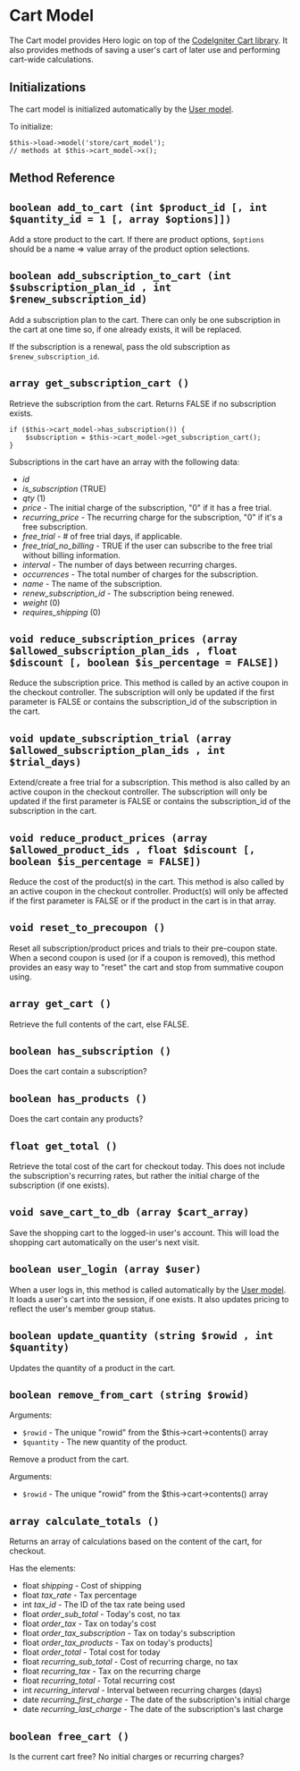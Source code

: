 # Cart Model

The Cart model provides Hero logic on top of the [CodeIgniter Cart library](http://codeigniter.com/user_guide/libraries/cart.html).  It also provides methods of saving a user's cart of later use and performing cart-wide calculations.

## Initializations

The cart model is initialized automatically by the [User model](/docs/developers/reference/user_model.md).

To initialize:

```
$this->load->model('store/cart_model');
// methods at $this->cart_model->x();
```

## Method Reference

## `boolean add_to_cart (int $product_id [, int $quantity_id = 1 [, array $options]])`

Add a store product to the cart.  If there are product options, `$options` should be a name => value array of the product option selections.

## `boolean add_subscription_to_cart (int $subscription_plan_id , int $renew_subscription_id)`

Add a subscription plan to the cart.  There can only be one subscription in the cart at one time so, if one already exists, it will be replaced.

If the subscription is a renewal, pass the old subscription as `$renew_subscription_id`.

## `array get_subscription_cart ()`

Retrieve the subscription from the cart.  Returns FALSE if no subscription exists.

```
if ($this->cart_model->has_subscription()) {
	$subscription = $this->cart_model->get_subscription_cart();
}
```

Subscriptions in the cart have an array with the following data:

* *id*
* *is_subscription* (TRUE)
* *qty* (1)
* *price* - The initial charge of the subscription, "0" if it has a free trial.
* *recurring_price* - The recurring charge for the subscription, "0" if it's a free subscription.
* *free_trial* - # of free trial days, if applicable.
* *free_trial_no_billing* - TRUE if the user can subscribe to the free trial without billing information.
* *interval* - The number of days between recurring charges.
* *occurrences* - The total number of charges for the subscription.
* *name* - The name of the subscription.
* *renew_subscription_id* - The subscription being renewed.
* *weight* (0)
* *requires_shipping* (0)

## `void reduce_subscription_prices (array $allowed_subscription_plan_ids , float $discount [, boolean $is_percentage = FALSE])`

Reduce the subscription price.  This method is called by an active coupon in the checkout controller.  The subscription will only be updated if the first parameter is FALSE or contains the subscription_id of the subscription in the cart.

## `void update_subscription_trial (array $allowed_subscription_plan_ids , int $trial_days)`

Extend/create a free trial for a subscription.  This method is also called by an active coupon in the checkout controller.  The subscription will only be updated if the first parameter is FALSE or contains the subscription_id of the subscription in the cart.

## `void reduce_product_prices (array $allowed_product_ids , float $discount [, boolean $is_percentage = FALSE])`

Reduce the cost of the product(s) in the cart.  This method is also called by an active coupon in the checkout controller.  Product(s) will only be affected if the first parameter is FALSE or if the product in the cart is in that array.

## `void reset_to_precoupon ()`

Reset all subscription/product prices and trials to their pre-coupon state.  When a second coupon is used (or if a coupon is removed), this method provides an easy way to "reset" the cart and stop from summative coupon using.

## `array get_cart ()`

Retrieve the full contents of the cart, else FALSE.

## `boolean has_subscription ()`

Does the cart contain a subscription?

## `boolean has_products ()`

Does the cart contain any products?

## `float get_total ()`

Retrieve the total cost of the cart for checkout today.  This does not include the subscription's recurring rates, but rather the initial charge of the subscription (if one exists).

## `void save_cart_to_db (array $cart_array)`

Save the shopping cart to the logged-in user's account.  This will load the shopping cart automatically on the user's next visit.

## `boolean user_login (array $user)`

When a user logs in, this method is called automatically by the [User model](/docs/developers/reference/user_model.md).  It loads a user's cart into the session, if one exists.  It also updates pricing to reflect the user's member group status.

## `boolean update_quantity (string $rowid , int $quantity)`

Updates the quantity of a product in the cart.

## `boolean remove_from_cart (string $rowid)`

Arguments:

* `$rowid` - The unique "rowid" from the $this->cart->contents() array
* `$quantity` - The new quantity of the product.

Remove a product from the cart.

Arguments:

* `$rowid` - The unique "rowid" from the $this->cart->contents() array

## `array calculate_totals ()`

Returns an array of calculations based on the content of the cart, for checkout.

Has the elements:

* float *shipping* - Cost of shipping
* float *tax_rate* - Tax percentage
* int *tax_id* - The ID of the tax rate being used
* float *order_sub_total* - Today's cost, no tax
* float *order_tax* - Tax on today's cost
* float *order_tax_subscription* - Tax on today's subscription
* float *order_tax_products* - Tax on today's products]
* float *order_total* - Total cost for today
* float *recurring_sub_total* - Cost of recurring charge, no tax
* float *recurring_tax* - Tax on the recurring charge
* float *recurring_total* - Total recurring cost
* int *recurring_interval* - Interval between recurring charges (days)
* date *recurring_first_charge* - The date of the subscription's initial charge
* date *recurring_last_charge* - The date of the subscription's last charge

## `boolean free_cart ()`

Is the current cart free?  No initial charges or recurring charges?
